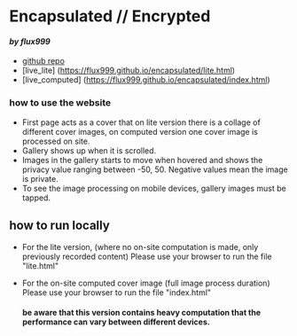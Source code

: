 # Encapsulated // Encrypted
#### _by flux999_

- [github repo](https://github.com/flux999/encapsulated)
- [live_lite] (https://flux999.github.io/encapsulated/lite.html)
- [live_computed] (https://flux999.github.io/encapsulated/index.html)

### how to use the website
- First page acts as a cover that on lite version there is a collage of different cover images, on computed version one cover image is processed on site.
- Gallery shows up when it is scrolled.
- Images in the gallery starts to move when hovered and shows the privacy value ranging between -50, 50. Negative values mean the image is private.
- To see the image processing on mobile devices, gallery images must be tapped.


## how to run locally

- For the lite version, 
  (where no on-site computation is made, only previously recorded content)
  Please use your browser to run the file  "lite.html"

- For the on-site computed cover image
  (full image process duration)
  Please use your browser to run the file "index.html"
  #### be aware that this version contains heavy computation that the performance can vary between different devices. 
